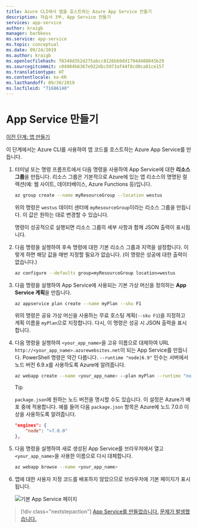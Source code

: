 ```yaml
---
title: Azure CLI에서 앱을 호스트하는 Azure App Service 만들기
description: 자습서 3부, App Service 만들기
services: app-service
author: kraigb
manager: barbkess
ms.service: app-service
ms.topic: conceptual
ms.date: 09/24/2019
ms.author: kraigb
ms.openlocfilehash: f8349d352d275abcc8126bb9dd1794d408045b29
ms.sourcegitcommit: c04984b6367e922dbc5973af44f8cd0ca81ce157
ms.translationtype: HT
ms.contentlocale: ko-KR
ms.lasthandoff: 09/30/2019
ms.locfileid: "71686140"
---
```

# <a name="create-the-app-service"></a>App Service 만들기

[이전 단계: 앱 만들기](tutorial-vscode-azure-cli-node-02.md)

이 단계에서는 Azure CLI를 사용하여 앱 코드를 호스트하는 Azure App Service를 만듭니다.

1. 터미널 또는 명령 프롬프트에서 다음 명령을 사용하여 App Service에 대한 **리소스 그룹**을 만듭니다. 리소스 그룹은 기본적으로 Azure에 있는 앱 리소스의 명명된 컬렉션(예: 웹 사이트, 데이터베이스, Azure Functions 등)입니다.

    ```bash
    az group create --name myResourceGroup --location westus
    ```

    위의 명령은 `westus` 데이터 센터에 `myResourceGroup`이라는 리소스 그룹을 만듭니다. 이 값은 원하는 대로 변경할 수 있습니다.

    명령이 성공적으로 실행되면 리소스 그룹의 세부 사항과 함께 JSON 출력이 표시됩니다.

1. 다음 명령을 실행하여 후속 명령에 대한 기본 리소스 그룹과 지역을 설정합니다. 이렇게 하면 해당 값을 매번 지정할 필요가 없습니다. (이 명령은 성공에 대한 출력이 없습니다.)

    ```bash
    az configure --defaults group=myResourceGroup location=westus
    ```

1. 다음 명령을 실행하여 App Service에 사용되는 기본 가상 머신을 정의하는 **App Service 계획**을 만듭니다.

    ```bash
    az appservice plan create --name myPlan --sku F1
    ```

    위의 명령은 공유 가상 머신을 사용하는 무료 호스팅 계획(`--sku F1`)을 지정하고 계획 이름을 `myPlan`으로 지정합니다. 다시, 이 명령은 성공 시 JSON 출력을 표시합니다.

1. 다음 명령을 실행하여 `<your_app_name>`을 고유 이름으로 대체하여 URL `http://<your_app_name>.azurewebsites.net`이 되는 App Service를 만듭니다. PowerShell 명령은 약간 다릅니다. `--runtime "node|6.9"` 인수는 서버에서 노드 버전 6.9.x를 사용하도록 Azure에 알려줍니다.

    ```bash
    az webapp create --name <your_app_name> --plan myPlan --runtime "node|6.9"
    ```

    > [!TIP]
    > `package.json`에 원하는 노드 버전을 명시할 수도 있습니다. 이 설정은 Azure가 배포 중에 적용합니다. 예를 들어 다음 `package.json` 항목은 Azure에 노드 7.0.0 이상을 사용하도록 알려줍니다.
    >
    > ``` json
    > "engines": {
    >     "node": ">7.0.0"
    > },
    > ```

1. 다음 명령을 실행하여 새로 생성된 App Service를 브라우저에서 열고 `<your_app_name>`을 사용한 이름으로 다시 대체합니다.

    ```bash
    az webapp browse --name <your_app_name>
    ```

1. 앱에 대한 사용자 지정 코드를 배포하지 않았으므로 브라우저에 기본 페이지가 표시됩니다.

    ![기본 App Service 페이지](media/azure-cli/azure-default-page.png)

> [!div class="nextstepaction"]
> [App Service를 만들었습니다.](tutorial-vscode-azure-cli-node-04.md) [문제가 발생했습니다.](https://www.research.net/r/PWZWZ52?tutorial=node-deployment&step=create-website)
